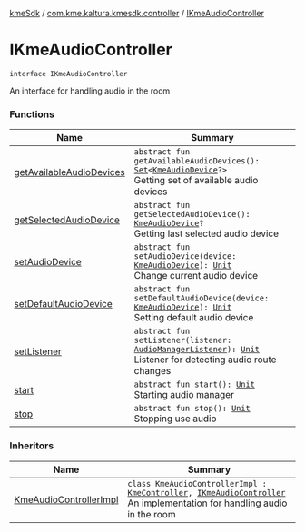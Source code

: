 [kmeSdk](../../index.md) / [com.kme.kaltura.kmesdk.controller](../index.md) / [IKmeAudioController](./index.md)

# IKmeAudioController

`interface IKmeAudioController`

An interface for handling audio in the room

### Functions

| Name | Summary |
|---|---|
| [getAvailableAudioDevices](get-available-audio-devices.md) | `abstract fun getAvailableAudioDevices(): `[`Set`](https://kotlinlang.org/api/latest/jvm/stdlib/kotlin.collections/-set/index.html)`<`[`KmeAudioDevice`](../../com.kme.kaltura.kmesdk.webrtc.audio/-kme-audio-device/index.md)`?>`<br>Getting set of available audio devices |
| [getSelectedAudioDevice](get-selected-audio-device.md) | `abstract fun getSelectedAudioDevice(): `[`KmeAudioDevice`](../../com.kme.kaltura.kmesdk.webrtc.audio/-kme-audio-device/index.md)`?`<br>Getting last selected audio device |
| [setAudioDevice](set-audio-device.md) | `abstract fun setAudioDevice(device: `[`KmeAudioDevice`](../../com.kme.kaltura.kmesdk.webrtc.audio/-kme-audio-device/index.md)`): `[`Unit`](https://kotlinlang.org/api/latest/jvm/stdlib/kotlin/-unit/index.html)<br>Change current audio device |
| [setDefaultAudioDevice](set-default-audio-device.md) | `abstract fun setDefaultAudioDevice(device: `[`KmeAudioDevice`](../../com.kme.kaltura.kmesdk.webrtc.audio/-kme-audio-device/index.md)`): `[`Unit`](https://kotlinlang.org/api/latest/jvm/stdlib/kotlin/-unit/index.html)<br>Setting default audio device |
| [setListener](set-listener.md) | `abstract fun setListener(listener: `[`AudioManagerListener`](../../com.kme.kaltura.kmesdk.webrtc.audio/-audio-manager-listener/index.md)`): `[`Unit`](https://kotlinlang.org/api/latest/jvm/stdlib/kotlin/-unit/index.html)<br>Listener for detecting audio route changes |
| [start](start.md) | `abstract fun start(): `[`Unit`](https://kotlinlang.org/api/latest/jvm/stdlib/kotlin/-unit/index.html)<br>Starting audio manager |
| [stop](stop.md) | `abstract fun stop(): `[`Unit`](https://kotlinlang.org/api/latest/jvm/stdlib/kotlin/-unit/index.html)<br>Stopping use audio |

### Inheritors

| Name | Summary |
|---|---|
| [KmeAudioControllerImpl](../../com.kme.kaltura.kmesdk.controller.impl/-kme-audio-controller-impl/index.md) | `class KmeAudioControllerImpl : `[`KmeController`](../../com.kme.kaltura.kmesdk.controller.impl/-kme-controller/index.md)`, `[`IKmeAudioController`](./index.md)<br>An implementation for handling audio in the room |
